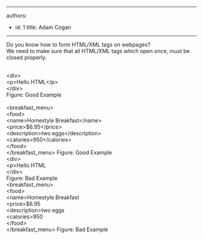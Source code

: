 

---
authors:
  - id: 1
    title: Adam Cogan
---




<span class='intro'> Do you know how to form HTML/XML tags on webpages?<br>
We need to make sure that all HTML/XML tags which open once, must be closed properly.
 </span>

  <br>
<font class="ms-rteCustom-GreyBox">
&lt;div&gt;   <br>
&lt;p&gt;Hello HTML&lt;/p&gt;   <br>
&lt;/div&gt;
<br>
</font><span class="ms-rteCustom-FigureGood">Figure&#58; Good Example</span>
<div><br>
<font class="ms-rteCustom-GreyBox">
&lt;breakfast_menu&gt;
<br>
&lt;food&gt;
<br>
&lt;name&gt;Homestyle Breakfast&lt;/name&gt;
<br>
&lt;price&gt;$6.95&lt;/price&gt;
<br>
&lt;description&gt;two eggs&lt;/description&gt;
<br>
&lt;calories&gt;950&lt;/calories&gt;
<br>
&lt;/food&gt;<br>
&lt;/breakfast_menu&gt;
</font><span class="ms-rteCustom-FigureGood">Figure&#58; Good Example</span>
<br>
<font class="ms-rteCustom-GreyBox">
&lt;div&gt;   <br>
&lt;p&gt;Hello&#160;HTML&#160;&#160;<br>
&lt;/div&gt;
<br>
</font>
<span class="ms-rteCustom-FigureBad">Figure&#58; Bad Example</span><br>
<font class="ms-rteCustom-GreyBox">
&lt;breakfast_menu&gt;
<br>
&lt;food&gt;
<br>
&lt;name&gt;Homestyle Breakfast
<br>
&lt;price&gt;$6.95
<br>
&lt;description&gt;two eggs
<br>
&lt;calories&gt;950
<br>
&lt;/food&gt;<br>
&lt;/breakfast_menu&gt;
</font><span class="ms-rteCustom-FigureBad">Figure&#58; Bad Example</span>
<br>
</div>



